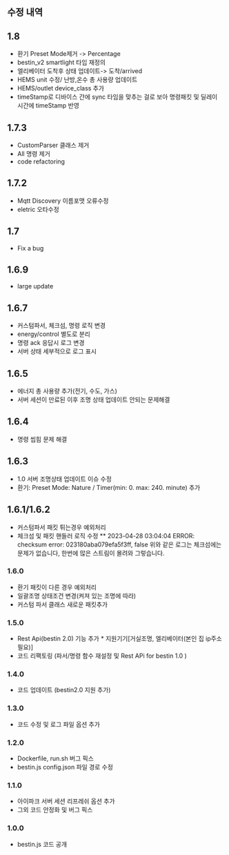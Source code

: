 ## 수정 내역

## 1.8
* 환기 Preset Mode제거 -> Percentage
* bestin_v2 smartlight 타입 재정의
* 엘리베이터 도착후 상태 업데이트-> 도착/arrived
* HEMS unit 수정/ 난방,온수 총 사용량 업데이트
* HEMS/outlet device_class 추가
* timeStamp로 디바이스 간에 sync 타임을 맞추는 걸로 보아 명령패킷 및 딜레이 시간에 timeStamp 반영
  
## 1.7.3
* CustomParser 클래스 제거
* All 명령 제거
* code refactoring
  
## 1.7.2
* Mqtt Discovery 이름포맷 오류수정
* eletric 오타수정

## 1.7
* Fix a bug

## 1.6.9
* large update 

## 1.6.7
* 커스텀파서, 체크섬, 명령 로직 변경
* energy/control 별도로 분리
* 명령 ack 응답시 로그 변경
* 서버 상태 세부적으로 로그 표시

## 1.6.5
* 에너지 총 사용량 추가(전기, 수도, 가스)
* 서버 세션이 만료된 이후 조명 상태 업데이트 안되는 문제해결

## 1.6.4
* 명령 씹힘 문제 해결

## 1.6.3
* 1.0 서버 조명상태 업데이트 이슈 수정
* 환기: Preset Mode: Nature / Timer(min: 0. max: 240. minute) 추가

## 1.6.1/1.6.2
* 커스텀파서 패킷 튀는경우 예외처리
* 체크섬 및 패킷 핸들러 로직 수정
** 2023-04-28 03:04:04 ERROR: checksum error: 023180aba079efa5f3ff, false
   위와 같은 로그는 체크섬에는 문제가 없습니다, 한번에 많은 스트림이 몰려와 그렇습니다.

### 1.6.0 
* 환기 패킷이 다른 경우 예외처리
* 일괄조명 상태조건 변경(켜져 있는 조명에 따라)
* 커스텀 파서 클래스 새로운 패킷추가

### 1.5.0
* Rest Api(bestin 2.0) 기능 추가 * 지원기기[거실조명, 엘리베이터(본인 집 ip주소 필요)]
* 코드 리팩토링 (파서/명령 함수 재설정 및 Rest APi for bestin 1.0 )

### 1.4.0
* 코드 업데이트 (bestin2.0 지원 추가)

### 1.3.0
* 코드 수정 및 로그 파일 옵션 추가

### 1.2.0
* Dockerfile, run.sh 버그 픽스
* bestin.js config.json 파일 경로 수정

### 1.1.0
* 아이파크 서버 세션 리프레쉬 옵션 추가
* 그외 코드 안정화 및 버그 픽스

### 1.0.0
* bestin.js 코드 공개
